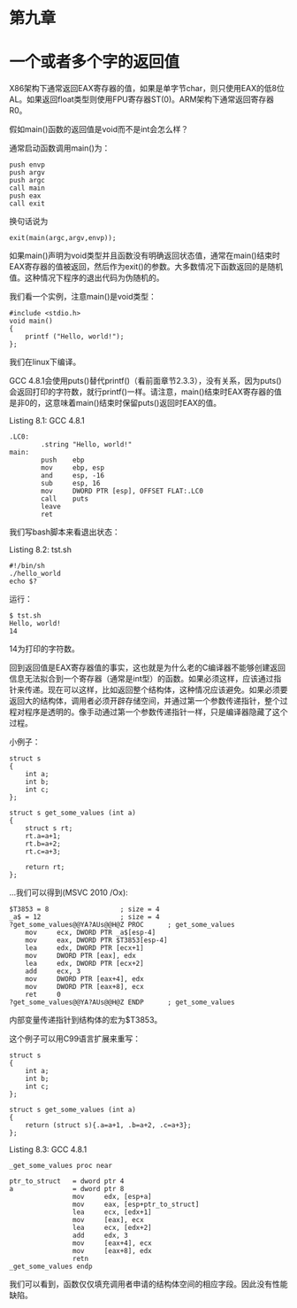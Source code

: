 # 第九章
# 一个或者多个字的返回值

X86架构下通常返回EAX寄存器的值，如果是单字节char，则只使用EAX的低8位AL。如果返回float类型则使用FPU寄存器ST(0)。ARM架构下通常返回寄存器R0。

假如main()函数的返回值是void而不是int会怎么样？

通常启动函数调用main()为：

```
push envp
push argv
push argc
call main
push eax
call exit
```

换句话说为

`exit(main(argc,argv,envp));`

如果main()声明为void类型并且函数没有明确返回状态值，通常在main()结束时EAX寄存器的值被返回，然后作为exit()的参数。大多数情况下函数返回的是随机值。这种情况下程序的退出代码为伪随机的。

我们看一个实例，注意main()是void类型：

```
#include <stdio.h>
void main()
{
    printf ("Hello, world!");
};
```

我们在linux下编译。

GCC 4.8.1会使用puts()替代printf()（看前面章节2.3.3），没有关系，因为puts()会返回打印的字符数，就行printf()一样。请注意，main()结束时EAX寄存器的值是非0的，这意味着main()结束时保留puts()返回时EAX的值。

Listing 8.1: GCC 4.8.1

```
.LC0:
        .string "Hello, world!"
main:
        push    ebp
        mov     ebp, esp
        and     esp, -16
        sub     esp, 16
        mov     DWORD PTR [esp], OFFSET FLAT:.LC0
        call    puts
        leave
        ret
```

我们写bash脚本来看退出状态：

Listing 8.2: tst.sh

```
#!/bin/sh
./hello_world
echo $?
```

运行：

```
$ tst.sh
Hello, world!
14
```

14为打印的字符数。

回到返回值是EAX寄存器值的事实，这也就是为什么老的C编译器不能够创建返回信息无法拟合到一个寄存器（通常是int型）的函数。如果必须这样，应该通过指针来传递。现在可以这样，比如返回整个结构体，这种情况应该避免。如果必须要返回大的结构体，调用者必须开辟存储空间，并通过第一个参数传递指针，整个过程对程序是透明的。像手动通过第一个参数传递指针一样，只是编译器隐藏了这个过程。

小例子：

```
struct s
{
    int a;
    int b;
    int c;
};

struct s get_some_values (int a)
{
    struct s rt;
    rt.a=a+1;
    rt.b=a+2;
    rt.c=a+3;

    return rt;
};
```

…我们可以得到(MSVC 2010 /Ox):

```
$T3853 = 8                  ; size = 4
_a$ = 12                    ; size = 4
?get_some_values@@YA?AUs@@H@Z PROC      ; get_some_values
    mov     ecx, DWORD PTR _a$[esp-4]
    mov     eax, DWORD PTR $T3853[esp-4]
    lea     edx, DWORD PTR [ecx+1]
    mov     DWORD PTR [eax], edx
    lea     edx, DWORD PTR [ecx+2]
    add     ecx, 3
    mov     DWORD PTR [eax+4], edx
    mov     DWORD PTR [eax+8], ecx
    ret     0
?get_some_values@@YA?AUs@@H@Z ENDP      ; get_some_values
```

内部变量传递指针到结构体的宏为$T3853。

这个例子可以用C99语言扩展来重写：

```
struct s
{
    int a;
    int b;
    int c;
};

struct s get_some_values (int a)
{
    return (struct s){.a=a+1, .b=a+2, .c=a+3};
};
```

Listing 8.3: GCC 4.8.1

```
_get_some_values proc near

ptr_to_struct   = dword ptr 4
a               = dword ptr 8
                mov     edx, [esp+a]
                mov     eax, [esp+ptr_to_struct]
                lea     ecx, [edx+1]
                mov     [eax], ecx
                lea     ecx, [edx+2]
                add     edx, 3
                mov     [eax+4], ecx
                mov     [eax+8], edx
                retn
_get_some_values endp
```

我们可以看到，函数仅仅填充调用者申请的结构体空间的相应字段。因此没有性能缺陷。